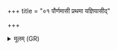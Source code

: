 +++
title = "०१ पौर्णमासी प्रथमा यज्ञियासीद्"

+++
<details><summary>मूलम् (GR)</summary>

पौर्णमासी प्रथमा यज्ञियासीद्  
अह्नां रात्रीणाम् अतिशर्वरेषु ।  
ये त्वां यज्ञैर् यज्ञिये बोधयन्त्य् +++(Bhatt. yajñena)+++  
अमी ते नाकं सुकृतः परेताः ॥
</details>